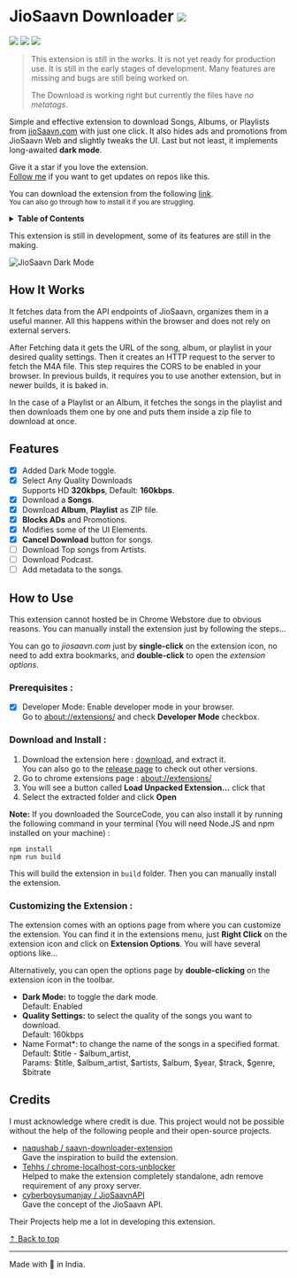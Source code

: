 # JioSaavn Downloader ![][sh_chrome]

[![][sh_gh_stars]](#) [![][sh_version]](#) [![][sh_downloads]][release]

> This extension is still in the works. It is not yet ready for production use. It is still in the early stages of development. Many features are missing and bugs are still being worked on.
>
> The Download is working right but currently the files have _no metatags_.

Simple and effective extension to download Songs, Albums, or Playlists from [jioSaavn.com](https://jioSaavn.com) with just one click. It also hides ads and promotions from JioSaavn Web and slightly tweaks the UI. Last but not least, it implements long-awaited **dark mode**.

Give it a star if you love the extension.\
[Follow me][profile] if you want to get updates on repos like this.

You can download the extension from the following [link][download].\
<small>You can also go through how to install it if you are struggling.</small>

<details>
	<summary><b>Table of Contents</b></summary>
	<ul>
		<li><a href='#how-it-works'>How It Works</a></li>
		<li><a href='#features'>Features</a></li>
		<li><a href='#how-to-use'>How to Use</a></li>
    <ul>
      <li><a href='#prerequisites'>Prerequisites</a></li>
      <li><a href='#download-and-install'>Downnloaad and install</a></li>
      <li><a href='#customizing-the-extension'>Customize Extension</a></li>
    </ul>
		<li><a href='#credits'>Credits</a></li>
	</ul>
</details>

This extension is still in development, some of its features are still in the making.

![JioSaavn Dark Mode][img_1]

## How It Works

It fetches data from the API endpoints of JioSaavn, organizes them in a useful manner. All this happens within the browser and does not rely on external servers.

After Fetching data it gets the URL of the song, album, or playlist in your desired quality settings. Then it creates an HTTP request to the server to fetch the M4A file. This step requires the CORS to be enabled in your browser. In previous builds, it requires you to use another extension, but in newer builds, it is baked in.

In the case of a Playlist or an Album, it fetches the songs in the playlist and then downloads them one by one and puts them inside a zip file to download at once.

## Features

- [x] Added Dark Mode toggle.
- [x] Select Any Quality Downloads\
      Supports HD **320kbps**, Default: **160kbps**.
- [x] Download a **Songs**.
- [x] Download **Album**, **Playlist** as ZIP file.
- [x] **Blocks ADs** and Promotions.
- [x] Modifies some of the UI Elements.
- [x] **Cancel Download** button for songs.
- [ ] Download Top songs from Artists.
- [ ] Download Podcast.
- [ ] Add metadata to the songs.

## How to Use

This extension cannot hosted be in Chrome Webstore due to obvious reasons. You can manually install the extension just by following the steps...

You can go to _jiosaavn.com_ just by **single-click** on the extension icon, no need to add extra bookmarks, and **double-click** to open the _extension options_.

### Prerequisites :

- [x] Developer Mode: Enable developer mode in your browser.\
       Go to [about://extensions/][about_ext] and check **Developer Mode** checkbox.

### Download and Install :

1. Download the extension here : [download][download], and extract it.\
   You can also go to the [release page][release] to check out other versions.
2. Go to chrome extensions page : [about://extensions/][about_ext]
3. You will see a button called **Load Unpacked Extension...** click that
4. Select the extracted folder and click **Open**

**Note:** If you downloaded the SourceCode, you can also install it by running the following command in your terminal (You will need Node.JS and npm installed on your machine) :

```
npm install
npm run build
```

This will build the extension in `build` folder. Then you can manually install the extension.

### Customizing the Extension :

The extension comes with an options page from where you can customize the extension. You can find it in the extensions menu, just **Right Click** on the extension icon and click on **Extension Options**. You will have several options like...

Alternatively, you can open the options page by **double-clicking** on the extension icon in the toolbar.

- **Dark Mode:** to toggle the dark mode.\
  Default: Enabled
- **Quality Settings:** to select the quality of the songs you want to download.\
  Default: 160kbps
- Name Format\*: to change the name of the songs in a specified format.\
  Default: $title - $album_artist,\
  Params: $title, $album_artist, $artists, $album, $year, $track, $genre, $bitrate

## Credits

I must acknowledge where credit is due. This project would not be possible without the help of the following people and their open-source projects.

- [naqushab / saavn-downloader-extension](https://github.com/naqushab/saavn-downloader-extension)\
  Gave the inspiration to build the extension.
- [Tehhs / chrome-localhost-cors-unblocker](https://github.com/Tehhs/chrome-localhost-cors-unblocker)\
  Helped to make the extension completely standalone, adn remove requirement of any proxy server.
- [cyberboysumanjay / JioSaavnAPI](https://github.com/cyberboysumanjay/JioSaavnAPI)\
  Gave the concept of the JioSaavn API.

Their Projects help me a lot in developing this extension.

[&#x21e1; Back to top](#)

---

Made with 💖 in India.

[about_ext]: about://extensions/
[release]: https://github.com/GrayGalaxy/jiosaavn-downloader/releases ' '
[download]: https://github.com/GrayGalaxy/jiosaavn-downloader/releases/download/v22.2.22/release.zip 'Download'
[profile]: https://github.com/GrayGalaxy

<!--Images -->

[img_1]: https://user-images.githubusercontent.com/49820575/152336823-7ae2fa07-56a2-438e-9ff3-46a1d69566c6.jpg

<!-- Shields -->

[sh_gh_stars]: https://img.shields.io/github/stars/GrayGalaxy/jiosaavn-downloader.svg?logo=github&label=Stars
[sh_chrome]: https://img.shields.io/badge/-Chrome-black?logo=google-chrome&logoColor=white
[sh_version]: https://img.shields.io/github/v/release/graygalaxy/jiosaavn-downloader?include_prereleases&label=Version
[sh_downloads]: https://img.shields.io/github/downloads/GrayGalaxy/jiosaavn-downloader/total?label=Downloads
